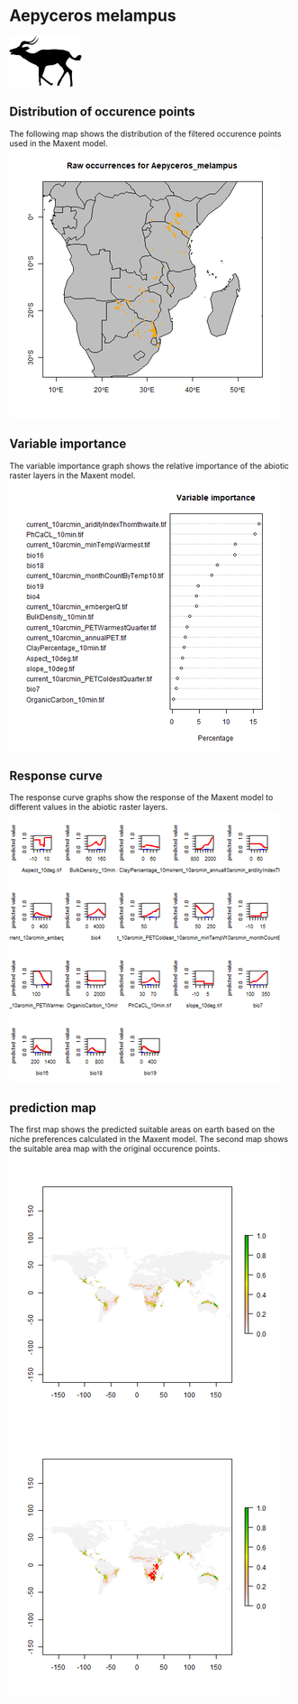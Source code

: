 # Aepyceros melampus
![](image_taxa.png)

## Distribution of occurence points 
The following map shows the distribution of the filtered occurence points used in the Maxent model. 
![](occurrences.png)

## Variable importance 
The variable importance graph shows the relative importance of the abiotic raster layers in the Maxent model. 
![](valid_maxent_variable_importance.png)

## Response curve 
The response curve graphs show the response of the Maxent model to different values in the abiotic raster layers. 
![](valid_maxent_response_curve.png)

## prediction map 
The first map shows the predicted suitable areas on earth based on the niche preferences calculated in the Maxent model. The second map shows the suitable area map with the original occurence points. 
![](prediction_map.png)
![](prediction_occurence_map.png)
